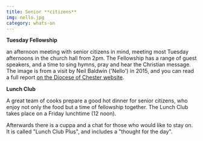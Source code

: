 ```yaml
---
title: Senior **citizens**
img: nello.jpg
category: whats-on
---
```

**Tuesday Fellowship**

an afternoon meeting with senior citizens in mind, meeting most Tuesday afternoons in the church hall from 2pm. The Fellowship has a range of guest speakers, and a time to sing hymns, pray and hear the Christian message. The image is from a visit by Neil Baldwin ('Nello') in 2015, and you can read a full report [on the Diocese of Chester website](http://www.chester.anglican.org/news.asp?Page=821).

**Lunch Club**

A great team of cooks prepare a good hot dinner for senior citizens, who enjoy not only the food but a time of fellowship together. The Lunch Club takes place on a Friday lunchtime (12 noon).

Afterwards there is a cuppa and a chat for those who would like to stay on. It is called "Lunch Club Plus", and includes a "thought for the day".
